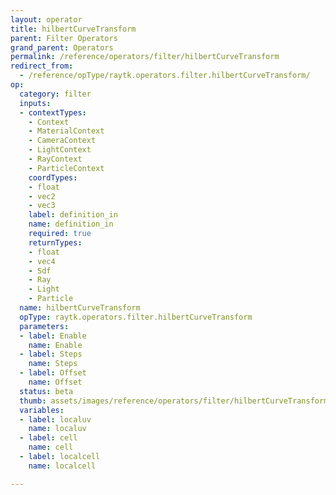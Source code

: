 ```yaml
---
layout: operator
title: hilbertCurveTransform
parent: Filter Operators
grand_parent: Operators
permalink: /reference/operators/filter/hilbertCurveTransform
redirect_from:
  - /reference/opType/raytk.operators.filter.hilbertCurveTransform/
op:
  category: filter
  inputs:
  - contextTypes:
    - Context
    - MaterialContext
    - CameraContext
    - LightContext
    - RayContext
    - ParticleContext
    coordTypes:
    - float
    - vec2
    - vec3
    label: definition_in
    name: definition_in
    required: true
    returnTypes:
    - float
    - vec4
    - Sdf
    - Ray
    - Light
    - Particle
  name: hilbertCurveTransform
  opType: raytk.operators.filter.hilbertCurveTransform
  parameters:
  - label: Enable
    name: Enable
  - label: Steps
    name: Steps
  - label: Offset
    name: Offset
  status: beta
  thumb: assets/images/reference/operators/filter/hilbertCurveTransform_thumb.png
  variables:
  - label: localuv
    name: localuv
  - label: cell
    name: cell
  - label: localcell
    name: localcell

---
```

